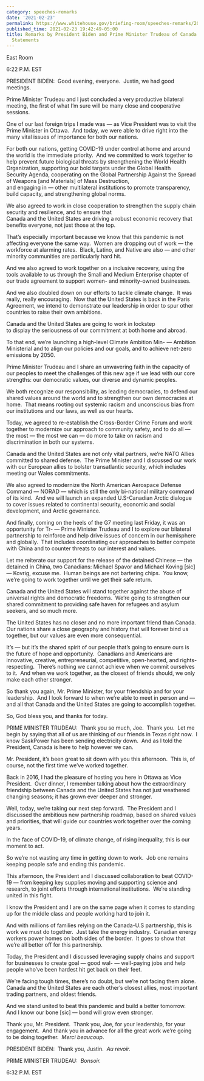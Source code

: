```yaml
---
category: speeches-remarks
date: '2021-02-23'
permalink: https://www.whitehouse.gov/briefing-room/speeches-remarks/2021/02/23/remarks-by-president-biden-and-prime-minister-trudeau-of-canada-in-joint-press-statements/
published_time: 2021-02-23 19:42:49-05:00
title: Remarks by President Biden and Prime Minister Trudeau of Canada in Joint Press
  Statements
---
```

 
East Room

6:22 P.M. EST  
  
PRESIDENT BIDEN:  Good evening, everyone.  Justin, we had good
meetings.  
  
Prime Minister Trudeau and I just concluded a very productive bilateral
meeting, the first of what I’m sure will be many close and cooperative
sessions.   
  
One of our last foreign trips I made was — as Vice President was to
visit the Prime Minister in Ottawa.  And today, we were able to drive
right into the many vital issues of importance for both our nations.  
  
For both our nations, getting COVID-19 under control at home and around
the world is the immediate priority.  And we committed to work together
to help prevent future biological threats by strengthening the World
Health Organization, supporting our bold targets under the Global
Health  
Security Agenda, cooperating on the Global Partnership Against the
Spread of Weapons \[and Materials\] of Mass Destruction,  
and engaging in — other multilateral institutions to promote
transparency, build capacity, and strengthening global norms.   
  
We also agreed to work in close cooperation to strengthen the supply
chain security and resilience, and to ensure that  
Canada and the United States are driving a robust economic recovery that
benefits everyone, not just those at the top.  
  
That’s especially important because we know that this pandemic is not
affecting everyone the same way.  Women are dropping out of work — the
workforce at alarming rates.  Black, Latino, and Native are also — and
other minority communities are particularly hard hit.  
  
And we also agreed to work together on a inclusive recovery, using the
tools available to us through the Small and Medium Enterprise chapter of
our trade agreement to support women- and minority-owned businesses.  
  
And we also doubled down on our efforts to tackle climate change.  It
was really, really encouraging.  Now that the United States is back in
the Paris Agreement, we intend to demonstrate our leadership in order to
spur other countries to raise their own ambitions.  
  
Canada and the United States are going to work in lockstep  
to display the seriousness of our commitment at both home and abroad.  
  
To that end, we’re launching a high-level Climate Ambition Min- —
Ambition Ministerial and to align our policies and our goals, and to
achieve net-zero emissions by 2050.  
  
Prime Minister Trudeau and I share an unwavering faith in the capacity
of our peoples to meet the challenges of this new age if we lead with
our core strengths: our democratic values, our diverse and dynamic
peoples.  
  
We both recognize our responsibility, as leading democracies, to defend
our shared values around the world and to strengthen our own democracies
at home.  That means rooting out systemic racism and unconscious bias
from our institutions and our laws, as well as our hearts.   
  
Today, we agreed to re-establish the Cross-Border Crime Forum and work
together to modernize our approach to community safety, and to do all —
the most — the most we can — do more to take on racism and
discrimination in both our systems.  
  
Canada and the United States are not only vital partners, we’re NATO
Allies committed to shared defense.  The Prime Minister and I discussed
our work with our European allies to bolster transatlantic security,
which includes meeting our Wales commitments.   
  
We also agreed to modernize the North American Aerospace Defense Command
— NORAD — which is still the only bi-national military command of its
kind.  And we will launch an expanded U.S-Canadian Arctic dialogue to
cover issues related to continental security, economic and social
development, and Arctic governance.  
  
And finally, coming on the heels of the G7 meeting last Friday, it was
an opportunity for Tr- — Prime Minister Trudeau and I to explore our
bilateral partnership to reinforce and help drive issues of concern in
our hemisphere and globally.  That includes coordinating our approaches
to better compete with China and to counter threats to our interest and
values.  
  
Let me reiterate our support for the release of the detained Chinese —
the detained in China, two Canadians: Michael Spavor and Michael Koving
\[sic\] — Kovrig, excuse me.  Human beings are not bartering chips.  You
know, we’re going to work together until we get their safe return.  
  
Canada and the United States will stand together against the abuse of
universal rights and democratic freedoms.  We’re going to strengthen our
shared commitment to providing safe haven for refugees and asylum
seekers, and so much more.  
  
The United States has no closer and no more important friend than
Canada.  Our nations share a close geography and history that will
forever bind us together, but our values are even more consequential.  
  
It’s — but it’s the shared spirit of our people that’s going to ensure
ours is the future of hope and opportunity.  Canadians and Americans are
innovative, creative, entrepreneurial, competitive, open-hearted, and
rights-respecting.  There’s nothing we cannot achieve when we commit
ourselves to it.  And when we work together, as the closest of friends
should, we only make each other stronger.  
  
So thank you again, Mr. Prime Minister, for your friendship and for your
leadership.  And I look forward to when we’re able to meet in person and
— and all that Canada and the United States are going to accomplish
together.  
  
So, God bless you, and thanks for today.  
  
PRIME MINISTER TRUDEAU:  Thank you so much, Joe.  Thank you.  Let me
begin by saying that all of us are thinking of our friends in Texas
right now.  I know SaskPower has been sending electricity down.  And as
I told the President, Canada is here to help however we can.  
  
Mr. President, it’s been great to sit down with you this afternoon. 
This is, of course, not the first time we’ve worked together.  
  
Back in 2016, I had the pleasure of hosting you here in Ottawa as Vice
President.  Over dinner, I remember talking about how the extraordinary
friendship between Canada and the United States has not just weathered
changing seasons; it has grown ever deeper and stronger.   
  
Well, today, we’re taking our next step forward.  The President and I
discussed the ambitious new partnership roadmap, based on shared values
and priorities, that will guide our countries work together over the
coming years.  
  
In the face of COVID-19, of climate change, of rising inequality, this
is our moment to act.  
  
So we’re not wasting any time in getting down to work.  Job one remains
keeping people safe and ending this pandemic.   
  
This afternoon, the President and I discussed collaboration to beat
COVID-19 — from keeping key supplies moving and supporting science and
research, to joint efforts through international institutions.  We’re
standing united in this fight.   
  
I know the President and I are on the same page when it comes to
standing up for the middle class and people working hard to join it.   
  
And with millions of families relying on the Canada-U.S partnership,
this is work we must do together.  Just take the energy industry. 
Canadian energy workers power homes on both sides of the border.  It
goes to show that we’re all better off for this partnership.   
  
Today, the President and I discussed leveraging supply chains and
support for businesses to create goal — good wal- — well-paying jobs and
help people who’ve been hardest hit get back on their feet.  
  
We’re facing tough times, there’s no doubt, but we’re not facing them
alone.  Canada and the United States are each other’s closest allies,
most important trading partners, and oldest friends.   
  
And we stand united to beat this pandemic and build a better tomorrow. 
And I know our bone \[sic\] — bond will grow even stronger.   
  
Thank you, Mr. President.  Thank you, Joe, for your leadership, for your
engagement.  And thank you in advance for all the great work we’re going
to be doing together.  *Merci beaucoup*.  
  
PRESIDENT BIDEN:  Thank you, Justin.  *Au revoir.*  
  
PRIME MINISTER TRUDEAU:  *Bonsoir.*

6:32 P.M. EST
